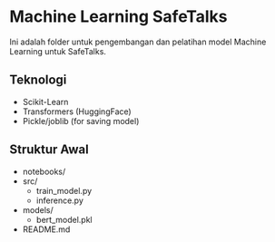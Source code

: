 # Machine Learning SafeTalks

Ini adalah folder untuk pengembangan dan pelatihan model Machine Learning untuk SafeTalks.

## Teknologi
- Scikit-Learn
- Transformers (HuggingFace)
- Pickle/joblib (for saving model)

## Struktur Awal
- notebooks/
- src/
  - train_model.py
  - inference.py
- models/
  - bert_model.pkl
- README.md
